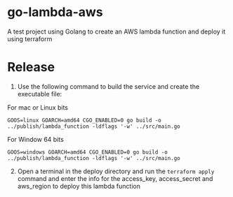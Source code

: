 # go-lambda-aws
 A test project using Golang to create an AWS lambda function and deploy it using terraform

# Release

1. Use the following command to build the service and create the executable file:

For mac or Linux bits
```
GOOS=linux GOARCH=amd64 CGO_ENABLED=0 go build -o ../publish/lambda_function -ldflags '-w' ../src/main.go
```

For Window 64 bits

```
GOOS=windows GOARCH=amd64 CGO_ENABLED=0 go build -o ../publish/lambda_function -ldflags '-w' ../src/main.go
```

2. Open a terminal in the deploy directory and run the `terraform apply` command and enter the info for the access_key, access_secret and aws_region to deploy this lambda function
